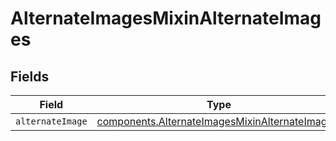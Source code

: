 # AlternateImagesMixinAlternateImages


## Fields

| Field                                                                                                            | Type                                                                                                             | Required                                                                                                         | Description                                                                                                      |
| ---------------------------------------------------------------------------------------------------------------- | ---------------------------------------------------------------------------------------------------------------- | ---------------------------------------------------------------------------------------------------------------- | ---------------------------------------------------------------------------------------------------------------- |
| `alternateImage`                                                                                                 | [components.AlternateImagesMixinAlternateImage](../../models/components/alternateimagesmixinalternateimage.md)[] | :heavy_minus_sign:                                                                                               | N/A                                                                                                              |